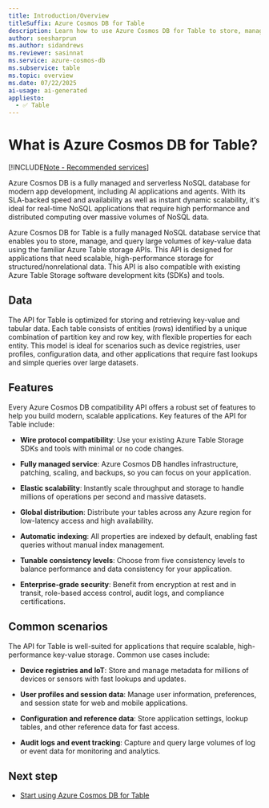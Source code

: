 ```yaml
---
title: Introduction/Overview
titleSuffix: Azure Cosmos DB for Table
description: Learn how to use Azure Cosmos DB for Table to store, manage, and query massive volumes of key-value typed NoSQL data.
author: seesharprun
ms.author: sidandrews
ms.reviewer: sasinnat
ms.service: azure-cosmos-db
ms.subservice: table
ms.topic: overview
ms.date: 07/22/2025
ai-usage: ai-generated
appliesto:
  - ✅ Table
---
```


# What is Azure Cosmos DB for Table?

[!INCLUDE[Note - Recommended services](includes/note-recommended-services.md)]

Azure Cosmos DB is a fully managed and serverless NoSQL database for modern app development, including AI applications and agents. With its SLA-backed speed and availability as well as instant dynamic scalability, it's ideal for real-time NoSQL applications that require high performance and distributed computing over massive volumes of NoSQL data.

Azure Cosmos DB for Table is a fully managed NoSQL database service that enables you to store, manage, and query large volumes of key-value data using the familiar Azure Table storage APIs. This API is designed for applications that need scalable, high-performance storage for structured/nonrelational data. This API is also compatible with existing Azure Table Storage software development kits (SDKs) and tools.

## Data

The API for Table is optimized for storing and retrieving key-value and tabular data. Each table consists of entities (rows) identified by a unique combination of partition key and row key, with flexible properties for each entity. This model is ideal for scenarios such as device registries, user profiles, configuration data, and other applications that require fast lookups and simple queries over large datasets.

## Features

Every Azure Cosmos DB compatibility API offers a robust set of features to help you build modern, scalable applications. Key features of the API for Table include:

- **Wire protocol compatibility**: Use your existing Azure Table Storage SDKs and tools with minimal or no code changes.

- **Fully managed service**: Azure Cosmos DB handles infrastructure, patching, scaling, and backups, so you can focus on your application.

- **Elastic scalability**: Instantly scale throughput and storage to handle millions of operations per second and massive datasets.

- **Global distribution**: Distribute your tables across any Azure region for low-latency access and high availability.

- **Automatic indexing**: All properties are indexed by default, enabling fast queries without manual index management.

- **Tunable consistency levels**: Choose from five consistency levels to balance performance and data consistency for your application.

- **Enterprise-grade security**: Benefit from encryption at rest and in transit, role-based access control, audit logs, and compliance certifications.

## Common scenarios

The API for Table is well-suited for applications that require scalable, high-performance key-value storage. Common use cases include:

- **Device registries and IoT**: Store and manage metadata for millions of devices or sensors with fast lookups and updates.

- **User profiles and session data**: Manage user information, preferences, and session state for web and mobile applications.

- **Configuration and reference data**: Store application settings, lookup tables, and other reference data for fast access.

- **Audit logs and event tracking**: Capture and query large volumes of log or event data for monitoring and analytics.

## Next step

- [Start using Azure Cosmos DB for Table](quickstart-dotnet.md)
